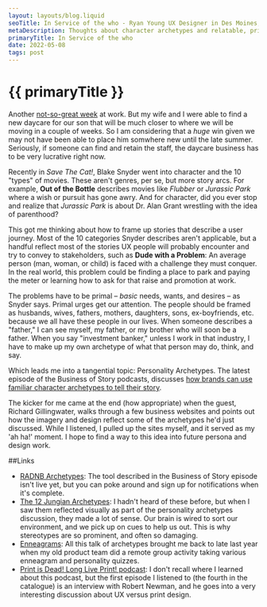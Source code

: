 ```yaml
---
layout: layouts/blog.liquid
seoTitle: In Service of the who - Ryan Young UX Designer in Des Moines, Iowa
metaDescription: Thoughts about character archetypes and relatable, primal problems in storytelling.
primaryTitle: In Service of the who
date: 2022-05-08
tags: post
---
```


# {{ primaryTitle }}
Another <a href="https://www.kcci.com/article/west-des-moines-iowa-hy-vee-announces-another-round-of-layoffs/39929234" targe="_blank">not-so-great week</a> at work. But my wife and I were able to find a new daycare for our son that will be much closer to where we will be moving in a couple of weeks. So I am considering that a *huge* win given we may not have been able to place him somwhere new until the late summer. Seriously, if someone can find and retain the staff, the daycare business has to be very lucrative right now.

Recently in *Save The Cat!*, Blake Snyder went into character and the 10 "types" of movies. These aren't genres, per se, but more story arcs. For example, **Out of the Bottle** describes movies like *Flubber* or *Jurassic Park* where a wish or pursuit has gone awry. And for character, did you ever stop and realize that *Jurassic Park* is about Dr. Alan Grant wrestling with the idea of parenthood?

This got me thinking about how to frame up stories that describe a user journey. Most of the 10 categories Snyder describes aren't applicable, but a handful reflect most of the stories UX people will probably encounter and try to convey to stakeholders, such as **Dude with a Problem**: An average person (man, woman, or child) is faced with a challenge they must conquer. In the real world, this problem could be finding a place to park and paying the meter or learning how to ask for that raise and promotion at work.
 
 The problems have to be primal – *basic* needs, wants, and desires – as Snyder says. Primal urges get our attention. The people should be framed as husbands, wives, fathers, mothers, daughters, sons, ex-boyfriends, etc. because we all have these people in our lives. When someone describes a "father," I can see myself, my father, or my brother who will soon be a father. When you say "investment banker," unless I work in that industry, I have to make up my own archetype of what that person may do, think, and say.

 Which leads me into a tangential topic: Personality Archetypes. The latest episode of the Business of Story podcasts, discusses <a href="https://businessofstory.com/podcast/brand-archetype-tells-brand-story/" target="_blank">how brands can use familiar character archetypes to tell their story</a>.

 The kicker for me came at the end (how appropriate) when the guest, Richard Gillingwater, walks through a few business websites and points out how the imagery and design reflect some of the archetypes he'd just discussed. While I listened, I pulled up the sites myself, and it served as my 'ah ha!' moment. I hope to find a way to this idea into future persona and design work.

##Links
- <a href="https://www.radnb.com/" target="_blank">RADNB Archetypes</a>: The tool described in the Business of Story episode isn't live yet, but you can poke around and sign up for notifications when it's complete.
- <a href="https://conorneill.com/2018/04/21/understanding-personality-the-12-jungian-archetypes/" target="_blank">The 12 Jungian Archetypes</a>: I hadn't heard of these before, but when I saw them reflected visually as part of the personality archetypes discussion, they made a lot of sense. Our brain is wired to sort our environment, and we pick up on cues to help us out. This is why stereotypes are so prominent, and often so damaging.
- <a href="https://www.truity.com/enneagram/what-is-enneagram" target="_blank">Enneagrams</a>: All this talk of archetypes brought me back to late last year when my old product team did a remote group activity taking various enneagram and personality quizzes.
- <a href="https://open.spotify.com/episode/7orPMWRxXrK65onPbLulyf?si=I0-ByZN4TPGJrQsj6oXqCA" target="_blank">Print is Dead! Long Live Print! podcast</a>: I don't recall where I learned about this podcast, but the first episode I listened to (the fourth in the catalogue) is an interview with Robert Newman, and he goes into a very interesting discussion about UX versus print design.